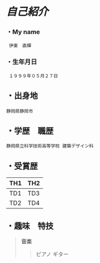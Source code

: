 # *自己紹介*

### ・My name　
     伊東　直輝
### ・生年月日　
     １９９９年０５月２７日
##  ・出身地
    静岡県静岡市
##  ・学歴　職歴
    静岡県立科学技術高等学校 建築デザイン科
##  ・受賞歴
 TH1 | TH2 |
----|----
 TD1 | TD3
 TD2 | TD4
##  ・趣味　特技

> __音楽__
>> ピアノ
>> ギター
